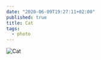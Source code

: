 ```yaml
---
date: "2020-06-09T19:27:11+02:00"
published: true
title: Cat
tags:
  - photo
---
```


![Cat](/images/2020-06-09-Cat.jpg)
